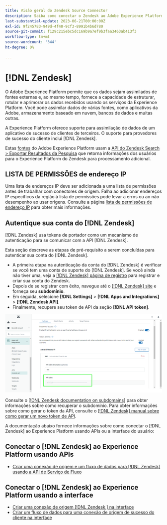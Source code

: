 ```yaml
---
title: Visão geral do Zendesk Source Connector
description: Saiba como conectar o Zendesk ao Adobe Experience Platform usando APIs ou a interface do usuário.
last-substantial-update: 2023-06-21T00:00:00Z
exl-id: 9f245783-949d-4f40-9cf3-8991b4b6d780
source-git-commit: f129c215ebc5dc169b9a7ef9b3faa3463ab413f3
workflow-type: tm+mt
source-wordcount: '344'
ht-degree: 0%

---
```


# [!DNL Zendesk]

O Adobe Experience Platform permite que os dados sejam assimilados de fontes externas e, ao mesmo tempo, fornece a capacidade de estruturar, rotular e aprimorar os dados recebidos usando os serviços da Experience Platform. Você pode assimilar dados de várias fontes, como aplicativos da Adobe, armazenamento baseado em nuvem, bancos de dados e muitas outras.

A Experience Platform oferece suporte para assimilação de dados de um aplicativo de sucesso de clientes de terceiros. O suporte para provedores de sucesso do cliente inclui [!DNL Zendesk].

Estas [fontes](https://experienceleague.adobe.com/docs/experience-platform/sources/home.html?lang=pt-BR) do Adobe Experience Platform usam a [API do Zendesk Search > Exportar Resultados da Pesquisa](https://developer.zendesk.com/api-reference/ticketing/ticket-management/search/#export-search-results) que retorna informações dos usuários para o Experience Platform do Zendesk para processamento adicional.

## LISTA DE PERMISSÕES de endereço IP

Uma lista de endereços IP deve ser adicionada a uma lista de permissões antes de trabalhar com conectores de origem. Falha ao adicionar endereços IP específicos da região à lista de permissões pode levar a erros ou ao não desempenho ao usar origens. Consulte a página [lista de permissões de endereço IP](../../ip-address-allow-list.md) para obter mais informações.

## Autentique sua conta do [!DNL Zendesk]

[!DNL Zendesk] usa tokens de portador como um mecanismo de autenticação para se comunicar com a API [!DNL Zendesk].

Esta seção descreve as etapas de pré-requisito a serem concluídas para autenticar sua conta do [!DNL Zendesk].

* A primeira etapa na autenticação da conta do [!DNL Zendesk] é verificar se você tem uma conta de suporte do [!DNL Zendesk]. Se você ainda não tiver uma, veja a [[!DNL Zendesk] página de registro](https://www.zendesk.com/register/) para registrar e criar sua conta do Zendesk.
* Depois de se registrar com êxito, navegue até o [[!DNL Zendesk] site](https://www.zendesk.com/login/) e forneça seu **subdomínio**.
* Em seguida, selecione **[!DNL Settings]** > **[!DNL Apps and Integrations]** > **[!DNL Zendesk API]**.
* Finalmente, recupere seu token de API da seção **[!DNL API token]**.

![Token de API do Zendesk](../../images/tutorials/create/zendesk/zendesk-api-tokens.png)

Consulte o [[!DNL Zendesk documentation on subdomains]](<https://support.zendesk.com/hc/en-us/articles/4409381383578-Where-can-I-find-my-Zendesk-subdomain->) para obter informações sobre como recuperar o subdomínio. Para obter informações sobre como gerar o token da API, consulte o [[!DNL Zendesk] manual sobre como gerar um novo token de API](<https://support.zendesk.com/hc/en-us/articles/4408889192858-Generating-a-new-API-token>).

A documentação abaixo fornece informações sobre como conectar o [!DNL Zendesk] ao Experience Platform usando APIs ou a interface do usuário:

## Conectar o [!DNL Zendesk] ao Experience Platform usando APIs

* [Criar uma conexão de origem e um fluxo de dados para  [!DNL Zendesk] usando a API de Serviço de Fluxo](../../tutorials/api/create/customer-success/zendesk.md)

## Conectar o [!DNL Zendesk] ao Experience Platform usando a interface

* [Criar uma conexão de origem  [!DNL Zendesk &#x200B;] na interface](../../tutorials/ui/create/customer-success/zendesk.md)
* [Criar um fluxo de dados para uma conexão de origem de sucesso do cliente na interface](../../tutorials/ui/dataflow/customer-success.md)
